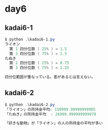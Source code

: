 # day6

## kadai6-1

```powershell
$ python .\kadai6-1.py
ライオン 
  第 1 四分位数 ( 25% ) = 1.5
  第 3 四分位数 ( 75% ) = 2.5
たぬき
  第 1 四分位数 ( 25% ) = 0.75
  第 3 四分位数 ( 75% ) = 2.25

四分位範囲が重なっている。差があるとは言えない。
```

## kadai6-2

```powershell
$ python .\kadai6-2.py
「ライオン」の所持金平均: 150999.99999999985
「たぬき」の所持金平均  : 26999.999999999978

「好きな動物」が「ライオン」の人の所持金の平均が多い
```

